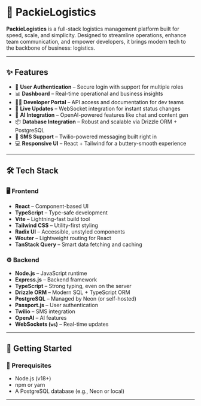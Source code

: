 # 🚚 PackieLogistics

**PackieLogistics** is a full-stack logistics management platform built for speed, scale, and simplicity. Designed to streamline operations, enhance team communication, and empower developers, it brings modern tech to the backbone of business: logistics.

---

## ✨ Features

- 🔐 **User Authentication** – Secure login with support for multiple roles  
- 📊 **Dashboard** – Real-time operational and business insights  
- 👨‍💻 **Developer Portal** – API access and documentation for dev teams  
- 🔄 **Live Updates** – WebSocket integration for instant status changes  
- 🧠 **AI Integration** – OpenAI-powered features like chat and content gen  
- 📦 **Database Integration** – Robust and scalable via Drizzle ORM + PostgreSQL  
- 💬 **SMS Support** – Twilio-powered messaging built right in  
- 💻 **Responsive UI** – React + Tailwind for a buttery-smooth experience

---

## 🛠️ Tech Stack

### 🖥️ Frontend

- **React** – Component-based UI
- **TypeScript** – Type-safe development
- **Vite** – Lightning-fast build tool
- **Tailwind CSS** – Utility-first styling
- **Radix UI** – Accessible, unstyled components
- **Wouter** – Lightweight routing for React
- **TanStack Query** – Smart data fetching and caching

### ⚙️ Backend

- **Node.js** – JavaScript runtime
- **Express.js** – Backend framework
- **TypeScript** – Strong typing, even on the server
- **Drizzle ORM** – Modern SQL + TypeScript ORM
- **PostgreSQL** – Managed by Neon (or self-hosted)
- **Passport.js** – User authentication
- **Twilio** – SMS integration
- **OpenAI** – AI features
- **WebSockets (`ws`)** – Real-time updates

---

## 🚀 Getting Started

### 🧾 Prerequisites

- Node.js (v18+)
- npm or yarn
- A PostgreSQL database (e.g., Neon or local)

---
